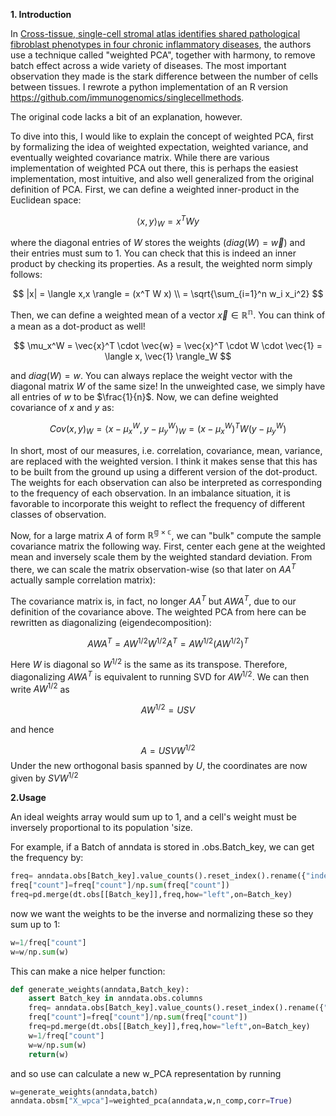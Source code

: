 **1. Introduction**

In [Cross-tissue, single-cell stromal atlas identifies shared pathological fibroblast phenotypes in four chronic inflammatory diseases](https://doi.org/10.1016/j.medj.2022.05.002), 
the authors use a technique called "weighted PCA", together with harmony, 
to remove batch effect across a wide variety of diseases. 
The most important observation they made is the stark difference between the number of cells between tissues. 
I rewrote a python implementation of an R version  https://github.com/immunogenomics/singlecellmethods. 

The original code lacks a bit of an explanation, however.

To dive into this, I would like to explain the concept of weighted PCA, first by formalizing  the idea of weighted expectation, weighted variance, and eventually weighted covariance matrix. While there are various implementation of weighted PCA out there, this is perhaps the easiest implementation, most intuitive, and also well generalized from the original definition of PCA. 
 First, we can define a weighted inner-product in the Euclidean space: 

$$
    \langle x,y \rangle_W = x^T W y  
$$

where the diagonal entries of $W$ stores the weights ($diag(W)=\vec{w}$) and their entries must sum to $1$. You can check that this is indeed an inner product by checking its properties. As a result, the weighted norm simply follows:

$$
    |x| = \langle x,x \rangle = (x^T W x) \\
          =  \sqrt{\sum_{i=1}^n w_i x_i^2}
$$

Then, we  can define a weighted mean of a vector $\vec{x} \in \mathbb{R^n}$. You can think of a mean as a dot-product as well!

$$
    \mu_x^W  = \vec{x}^T \cdot \vec{w}  = \vec{x}^T \cdot W \cdot  \vec{1} = \langle x, \vec{1} \rangle_W 
$$

and $diag(W)=w$. You can always replace the weight vector with the diagonal matrix $W$ of the same size!
In the unweighted case, we simply have all entries of $w$ to be $\frac{1}{n}$.
Now, we can define weighted covariance  of $x$ and $y$ as:

$$
    Cov(x,y)_W = \langle x-\mu_x^W ,y-\mu_y^W \rangle_W  = (x-\mu_x^W)^T W (y-\mu_y^W)
$$

In short, most of our measures, i.e. correlation, covariance, mean, variance, are replaced with the weighted version. I think it makes sense that this has to be built from the ground up using a different version of the dot-product.
The weights for each observation can also be interpreted as corresponding to the frequency of each observation. In an imbalance situation, it is favorable to  incorporate this weight to reflect the frequency of different classes of observation. 

Now, for a large matrix $A$ of form $\mathbb{R^{g \times c }}$, we can "bulk" compute the sample covariance matrix the following way. First, 
center each gene at the weighted mean and inversely scale them by the weighted standard deviation. From there, we can scale the matrix observation-wise
 (so that later on $AA^T$  actually sample correlation matrix):

The covariance matrix is, in fact, no longer $AA^T$ but $AWA^T$, due to our definition of the covariance above. The weighted PCA from here can be rewritten as diagonalizing (eigendecomposition):

$$AWA^T = AW^{1/2} W^{1/2}A^T = AW^{1/2} (AW^{1/2})^T$$

Here $W$ is diagonal so $W^{1/2}$ is the same as its transpose.
Therefore, diagonalizing $AWA^T$ is equivalent  to running SVD for  $AW^{1/2}$. We can then write $AW^{1/2}$ as

$$AW^{1/2}=USV$$

and hence

$$A = USVW^{1/2}$$
Under the new orthogonal basis spanned by $U$, the coordinates are   now given by  $SVW^{1/2}$ 


**2.Usage**


An ideal weights array would sum up to 1, and a cell's weight must be inversely proportional to its population 'size. 

For example, if a Batch of anndata is stored in .obs.Batch_key, we can get the frequency by:
```python
freq= anndata.obs[Batch_key].value_counts().reset_index().rename({"index":Batch_key,Batch_key:"count"},axis=1)
freq["count"]=freq["count"]/np.sum(freq["count"])
freq=pd.merge(dt.obs[[Batch_key]],freq,how="left",on=Batch_key)
``` 
now we want the weights to be the inverse and normalizing these so they sum up to 1:
```python
w=1/freq["count"]
w=w/np.sum(w)
```
This can make a nice helper function:

```python
def generate_weights(anndata,Batch_key):
    assert Batch_key in anndata.obs.columns
    freq= anndata.obs[Batch_key].value_counts().reset_index().rename({"index":Batch_key,Batch_key:"count"},axis=1)
    freq["count"]=freq["count"]/np.sum(freq["count"])
    freq=pd.merge(dt.obs[[Batch_key]],freq,how="left",on=Batch_key)
    w=1/freq["count"]
    w=w/np.sum(w)
    return(w)
```
and so use can calculate a new w_PCA representation by running
```python
w=generate_weights(anndata,batch)
anndata.obsm["X_wpca"]=weighted_pca(anndata,w,n_comp,corr=True)
```
